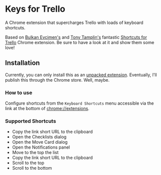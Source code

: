 # Keys for Trello

A Chrome extension that supercharges Trello with loads of keyboard shortcuts.

Based on [Bulkan Evcimen's](https://github.com/bulkan) and [Tony Tamplin's](https://github.com/tonytamps) fantastic [Shortcuts for Trello](https://github.com/bulkan/shortcuts-for-trello) Chrome extension. Be sure to have a look at it and show them some love!

## Installation

Currently, you can only install this as an [unpacked extension](https://developer.chrome.com/extensions/getstarted#unpacked). Eventually, I'll publish this through the Chrome store. Well, maybe.

### How to use

Configure shortcuts from the `Keyboard Shortcuts` menu accessible via the link at the bottom of
[chrome://extensions](chrome://extensions).

### Supported Shortcuts

- Copy the link short URL to the clipboard
- Open the Checklists dialog
- Open the Move Card dialog
- Open the Notifications panel
- Move to the top the list
- Copy the link short URL to the clipboard
- Scroll to the top
- Scroll to the bottom
